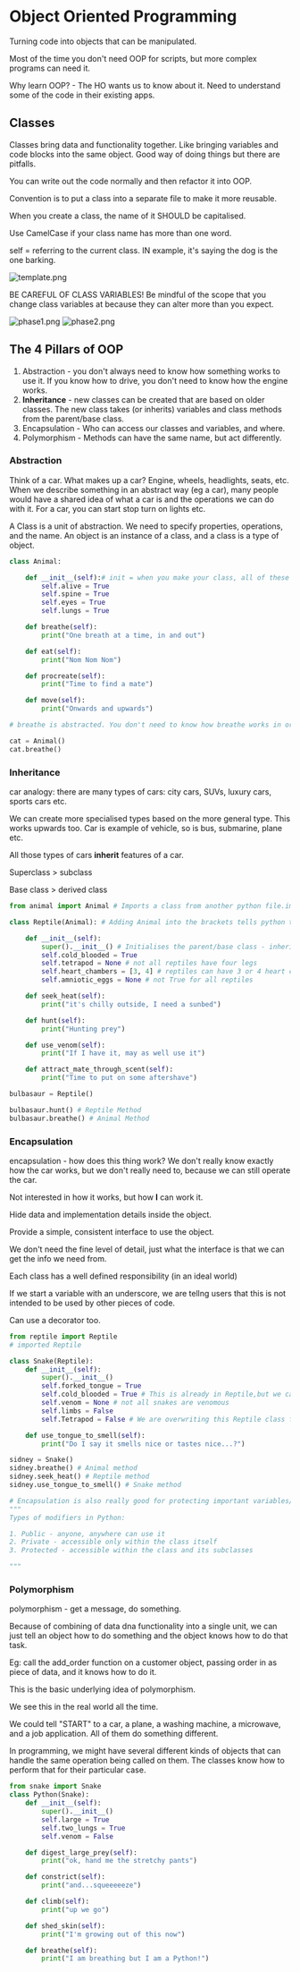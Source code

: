 # Object Oriented Programming

Turning code into objects that can be manipulated.

Most of the time you don't need OOP for scripts, but more complex programs can need it.

Why learn OOP? - The HO wants us to know about it. Need to understand some of the code in their existing apps.

## Classes

Classes bring data and functionality together. Like bringing variables and code blocks into the same object. Good way of doing things but there are pitfalls.

You can write out the code normally and then refactor it into OOP.

Convention is to put a class into a separate file to make it more reusable.

When you create a class, the name of it SHOULD be capitalised.

Use CamelCase if your class name has more than one word.

self = referring to the current class. IN example, it's saying the dog is the one barking.

![template.png](template.png)

BE CAREFUL OF CLASS VARIABLES! Be mindful of the scope that you change class variables at because they can alter more than you expect.

![phase1.png](images/phase1.png)
![phase2.png](images/phase2.png)

## The 4 Pillars of OOP
1.  Abstraction - you don't always need to know how something works to use it. If you know how to drive, you don't need to know how the engine works.
2.  **Inheritance** - new classes can be created that are based on older classes. The new class takes (or inherits) variables and class methods from the parent/base class.
3.   Encapsulation - Who can access our classes and variables, and where.
4.   Polymorphism - Methods can have the same name, but act differently.

### Abstraction

Think of a car. What makes up a car? Engine, wheels, headlights, seats, etc. When we describe something in an abstract way (eg a car), many people would have a shared idea of what a car is and the operations we can do with it. For a car, you can start stop turn on lights etc.

A Class is a unit of abstraction. We need to specify properties, operations, and the name. An object is an instance of a class, and a class is a type of object.
```python
class Animal:

    def __init__(self):# init = when you make your class, all of these are true
        self.alive = True
        self.spine = True
        self.eyes = True
        self.lungs = True

    def breathe(self):
        print("One breath at a time, in and out")

    def eat(self):
        print("Nom Nom Nom")

    def procreate(self):
        print("Time to find a mate")

    def move(self):
        print("Onwards and upwards")

# breathe is abstracted. You don't need to know how breathe works in order to use it.

cat = Animal()
cat.breathe()
```

### Inheritance

car analogy: there are many types of cars: city cars, SUVs, luxury cars, sports cars etc.

We can create more specialised types based on the more general type. This works upwards too. Car is example of vehicle, so is bus, submarine, plane etc.

All those types of cars **inherit** features of a car.

Superclass > subclass

Base class > derived class



```python
from animal import Animal # Imports a class from another python file.import

class Reptile(Animal): # Adding Animal into the brackets tells python to use it as a template for the new class

    def __init__(self):
        super().__init__() # Initialises the parent/base class - inherit everything from Animal.
        self.cold_blooded = True
        self.tetrapod = None # not all reptiles have four legs
        self.heart_chambers = [3, 4] # reptiles can have 3 or 4 heart chambers
        self.amniotic_eggs = None # not True for all reptiles

    def seek_heat(self):
        print("it's chilly outside, I need a sunbed")

    def hunt(self):
        print("Hunting prey")

    def use_venom(self):
        print("If I have it, may as well use it")

    def attract_mate_through_scent(self):
        print("Time to put on some aftershave")

bulbasaur = Reptile()

bulbasaur.hunt() # Reptile Method
bulbasaur.breathe() # Animal Method
```

### Encapsulation

encapsulation - how does this thing work? We don't really know exactly how the car works, but we don't really need to, because we can still operate the car.

Not interested in how it works, but how **I** can work it.

Hide data and implementation details inside the object.

Provide a simple, consistent interface to use the object.

We don't need the fine level of detail, just what the interface is that we can get the info we need from.

Each class has a well defined responsibility (in an ideal world)

If we start a variable with an underscore, we are tellng users that this is not intended to be used by other pieces of code.

Can use a decorator too.
```python
from reptile import Reptile
# imported Reptile

class Snake(Reptile):
    def __init__(self):
        super().__init__()
        self.forked_tongue = True
        self.cold_blooded = True # This is already in Reptile,but we can redo it here.
        self.venom = None # not all snakes are venomous
        self.limbs = False
        self.Tetrapod = False # We are overwriting this Reptile class for snakes since snakes do not have four legs

    def use_tongue_to_smell(self):
        print("Do I say it smells nice or tastes nice...?")

sidney = Snake()
sidney.breathe() # Animal method
sidney.seek_heat() # Reptile method
sidney.use_tongue_to_smell() # Snake method

# Encapsulation is also really good for protecting important variables/objects
"""
Types of modifiers in Python:

1. Public - anyone, anywhere can use it
2. Private - accessible only within the class itself
3. Protected - accessible within the class and its subclasses

"""
```

### Polymorphism

polymorphism - get a message, do something.

Because of combining of data dna functionality into a single unit, we can just tell an object how to do something and the object knows how to do that task. 

Eg: call the add_order function on a customer object, passing order in as piece of data, and it knows how to do it.

This is the basic underlying idea of polymorphism.

We see this in the real world all the time.

We could tell "START" to a car, a plane, a washing machine, a microwave, and a job application. All of them do something different.

In programming, we might have several different kinds of objects that can handle the same operation being called on them. The classes know how to perform that for their particular case.


```python
from snake import Snake
class Python(Snake):
    def __init__(self):
        super().__init__()
        self.large = True
        self.two_lungs = True
        self.venom = False

    def digest_large_prey(self):
        print("ok, hand me the stretchy pants")

    def constrict(self):
        print("and...squeeeeeze")

    def climb(self):
        print("up we go")

    def shed_skin(self):
        print("I'm growing out of this now")

    def breathe(self):
        print("I am breathing but I am a Python!")
```